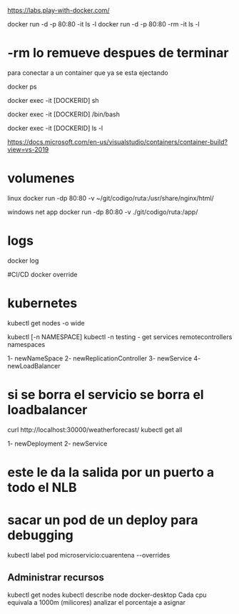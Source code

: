 

https://labs.play-with-docker.com/

 


docker run -d -p 80:80 -it ls -l
docker run -d -p 80:80 -rm -it ls -l
# -rm lo remueve despues de terminar

 para conectar a un container que ya se esta ejectando

docker ps

docker exec -it [DOCKERID] sh

docker exec -it [DOCKERID] /bin/bash

docker exec -it [DOCKERID] ls -l

https://docs.microsoft.com/en-us/visualstudio/containers/container-build?view=vs-2019


# volumenes

linux
docker run -dp 80:80 -v ~/git/codigo/ruta:/usr/share/nginx/html/


windows net app
docker run -dp 80:80 -v ./git/codigo/ruta:/app/


# logs
docker log <id>


#CI/CD
docker override


# kubernetes

kubectl get nodes -o wide

kubectl [-n  NAMESPACE]
kubectl -n testing - get services
                         remotecontrollers
                         namespaces


1- newNameSpace
2- newReplicationController
3- newService
4- newLoadBalancer



# si se borra el servicio se borra el loadbalancer
 curl http://localhost:30000/weatherforecast/
kubectl get all

1- newDeployment
2- newService 
# este le da la salida por un puerto a todo el NLB



# sacar un pod de un deploy para debugging
kubectl label pod microservicio:cuarentena --overrides

## Administrar recursos

kubectl get nodes 
kubectl describe node docker-desktop
Cada cpu equivala a 1000m (milicores)
analizar el porcentaje a asignar